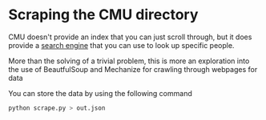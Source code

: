 # Scraping the CMU directory
CMU doesn't provide an index that you can just scroll through, but it does provide a [search engine](https://directory.andrew.cmu.edu/) that you can use to look up specific people.

More than the solving of a trivial problem, this is more an exploration into the use of BeautfulSoup and Mechanize for crawling through webpages for data

You can store the data by using the following command

```bash
python scrape.py > out.json
```